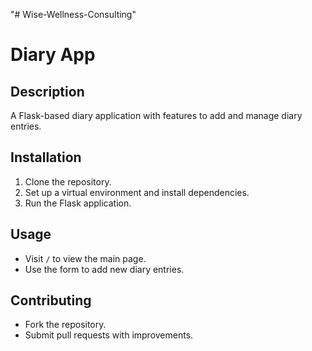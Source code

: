"# Wise-Wellness-Consulting" 

# Diary App

## Description
A Flask-based diary application with features to add and manage diary entries.

## Installation
1. Clone the repository.
2. Set up a virtual environment and install dependencies.
3. Run the Flask application.

## Usage
- Visit `/` to view the main page.
- Use the form to add new diary entries.

## Contributing
- Fork the repository.
- Submit pull requests with improvements.
